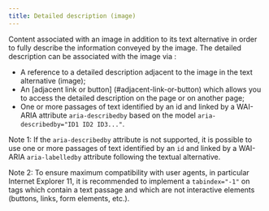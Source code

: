 ```yaml
---
title: Detailed description (image)
---
```


Content associated with an image in addition to its text alternative in order to fully describe the information conveyed by the image. The detailed description can be associated with the image via :

- A reference to a detailed description adjacent to the image in the text alternative (image);
- An [adjacent link or button] (#adjacent-link-or-button) which allows you to access the detailed description on the page or on another page;
- One or more passages of text identified by an id and linked by a WAI-ARIA attribute `aria-describedby` based on the model `aria-describedby="ID1 ID2 ID3..."`.

Note 1: If the `aria-describedby` attribute is not supported, it is possible to use one or more passages of text identified by an `id` and linked by a WAI-ARIA `aria-labelledby` attribute following the textual alternative.

Note 2: To ensure maximum compatibility with user agents, in particular Internet Explorer 11, it is recommended to implement a `tabindex="-1"` on tags which contain a text passage and which are not interactive elements (buttons, links, form elements, etc.).
